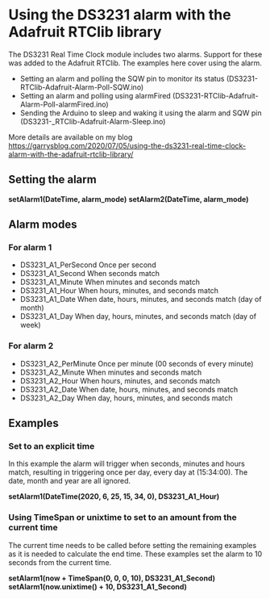 # Using the DS3231 alarm with the Adafruit RTClib library

The DS3231 Real Time Clock module includes two alarms. Support for these was added to the Adafruit RTClib. The examples here cover using the alarm.

 - Setting an alarm and polling the SQW pin to monitor its status (DS3231-RTClib-Adafruit-Alarm-Poll-SQW.ino)
 - Setting an alarm and polling using alarmFired (DS3231-RTClib-Adafruit-Alarm-Poll-alarmFired.ino)
 - Sending the Arduino to sleep and waking it using the alarm and SQW pin (DS3231-_RTClib-Adafruit-Alarm-Sleep.ino)

More details are available on my blog https://garrysblog.com/2020/07/05/using-the-ds3231-real-time-clock-alarm-with-the-adafruit-rtclib-library/

## Setting the alarm
**setAlarm1(DateTime, alarm_mode)**
**setAlarm2(DateTime, alarm_mode)**

## Alarm modes  
### For alarm 1
 - DS3231_A1_PerSecond     Once per second
 - DS3231_A1_Second        When seconds match
 - DS3231_A1_Minute        When minutes and seconds match
 - DS3231_A1_Hour          When hours, minutes, and seconds match
 - DS3231_A1_Date          When date, hours, minutes, and seconds match (day of month)
 - DS3231_A1_Day           When day, hours, minutes, and seconds match (day of week)

### For alarm 2
 - DS3231_A2_PerMinute     Once per minute (00 seconds of every minute)
 - DS3231_A2_Minute        When minutes and seconds match
 - DS3231_A2_Hour          When hours, minutes, and seconds match
 - DS3231_A2_Date          When date, hours, minutes, and seconds match
 - DS3231_A2_Day           When day, hours, minutes, and seconds match

## Examples
### Set to an explicit time
In this example the alarm will trigger when seconds, minutes and hours match, resulting in triggering once per day, every day at (15:34:00). The date, month and year are all ignored.

**setAlarm1(DateTime(2020, 6, 25, 15, 34, 0), DS3231_A1_Hour)**

### Using TimeSpan or unixtime to set to an amount from the current time
The current time needs to be called before setting the remaining examples as it is needed to calculate the end time. These examples set the alarm to 10 seconds from the current time.

**setAlarm1(now + TimeSpan(0, 0, 0, 10), DS3231_A1_Second)**
**setAlarm1(now.unixtime() + 10, DS3231_A1_Second)**
